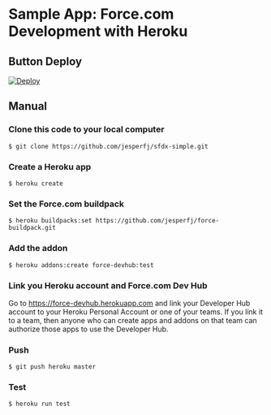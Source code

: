 # Sample App: Force.com Development with Heroku

## Button Deploy

[![Deploy](https://www.herokucdn.com/deploy/button.svg)](https://heroku.com/deploy)

## Manual

### Clone this code to your local computer

    $ git clone https://github.com/jesperfj/sfdx-simple.git

### Create a Heroku app

    $ heroku create

### Set the Force.com buildpack

    $ heroku buildpacks:set https://github.com/jesperfj/force-buildpack.git

### Add the addon

    $ heroku addons:create force-devhub:test

### Link you Heroku account and Force.com Dev Hub

Go to https://force-devhub.herokuapp.com and link your Developer Hub account to your Heroku Personal Account or one of your teams. If you link it to a team, then anyone who can create apps and addons on that team can authorize those apps to use the Developer Hub.

### Push

    $ git push heroku master

### Test

    $ heroku run test
